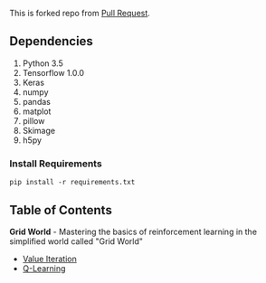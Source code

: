 
This is forked repo from [Pull Request](https://github.com/rlcode/reinforcement-learning/pulls). 

## Dependencies
1. Python 3.5
2. Tensorflow 1.0.0
3. Keras
4. numpy
5. pandas
6. matplot
7. pillow
8. Skimage
9. h5py

### Install Requirements
```
pip install -r requirements.txt
```

## Table of Contents

**Grid World** - Mastering the basics of reinforcement learning in the simplified world called "Grid World"

- [Value Iteration](./Gridworld/2-value-iteration)
- [Q-Learning](./Gridworld/5-q-learning)

